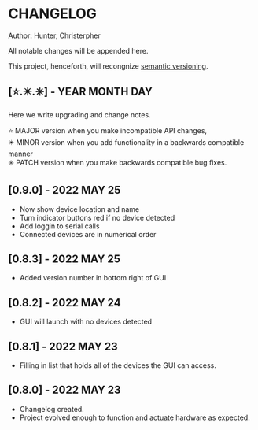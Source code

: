 # CHANGELOG

Author: Hunter, Christerpher

All notable changes will be appended here.

This project, henceforth, will recongnize [semantic versioning](https://semver.org/).

## [⭐.✴️.✳️] - YEAR MONTH DAY

Here we write upgrading and change notes.

⭐ MAJOR version when you make incompatible API changes,<br>
✴️ MINOR version when you add functionality in a backwards compatible manner<br>
✳️ PATCH version when you make backwards compatible bug fixes.<br>

## [0.9.0] - 2022 MAY 25

- Now show device location and name
- Turn indicator buttons red if no device detected
- Add loggin to serial calls
- Connected devices are in numerical order

## [0.8.3] - 2022 MAY 25

- Added version number in bottom right of GUI

## [0.8.2] - 2022 MAY 24

- GUI will launch with no devices detected

## [0.8.1] - 2022 MAY 23

- Filling in list that holds all of the devices the GUI can access.

## [0.8.0] - 2022 MAY 23

- Changelog created.<br>
- Project evolved enough to function and actuate hardware as expected.

